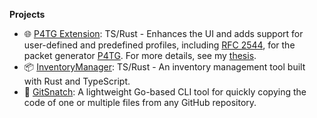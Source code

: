 <strong> Projects </strong>
<ul>
<li>🌐 <a href="https://github.com/julilili42/P4TG">P4TG Extension</a>: TS/Rust - Enhances the UI and adds support for user-defined and predefined profiles, including <a href="https://www.ietf.org/rfc/rfc2544.txt">RFC 2544</a>, for the packet generator <a href="https://github.com/uni-tue-kn/P4TG">P4TG</a>. For more details, see my <a href="https://drive.google.com/file/d/18jl3QF88AIueXADjuEy2Bb-J4Nv4q_Su/view?usp=sharing">thesis</a>. </li>
<li>📦 <a href="https://github.com/julilili42/InventoryManager">InventoryManager</a>: TS/Rust - An inventory management tool built with Rust and TypeScript.</li>
<li>🚀 <a href="https://github.com/julilili42/GitSnatch">GitSnatch</a>: A lightweight Go-based CLI tool for quickly copying the code of one or multiple files from any GitHub repository.</li>
</ul>
